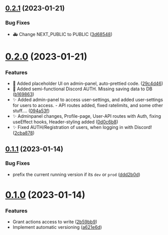 ## [0.2.1](https://github.com/mgtourney/website/compare/v0.2.0...v0.2.1) (2023-01-21)


### Bug Fixes

* :ambulance: Change NEXT_PUBLIC to PUBLIC ([3d68548](https://github.com/mgtourney/website/commit/3d68548c02015885cc75e286658c1aa9e4949dae))



# [0.2.0](https://github.com/mgtourney/website/compare/v0.1.1...v0.2.0) (2023-01-21)


### Features

* :lipstick: Added placeholder UI on admin-panel, auto-prettied code. ([29c4d46](https://github.com/mgtourney/website/commit/29c4d46751cfadb6a31526cee2678b4d46351124))
* :passport_control: Added semi-functional Discord AUTH. Missing saving data to DB ([b169863](https://github.com/mgtourney/website/commit/b1698639010769ef0d894eb1611ee0b16f180f11))
* :sparkles: Added admin-panel to access user-settings, and added user-settings for users to access. - API routes added, fixed ratelimits, and some other stuff.... ([094a53f](https://github.com/mgtourney/website/commit/094a53fc796ecce0e225c8fd5e95efff2ce1af2b))
* :sparkles: Adminpanel changes, Profile-page, User-API routes with Auth, fixing useEffect hooks, Header-styling added ([0d0c6b8](https://github.com/mgtourney/website/commit/0d0c6b827593f1a9eaee1f1cc676871e014c00c6))
* :sparkles: Fixed AUTH/Registration of users, when logging in with Discord! ([2cba878](https://github.com/mgtourney/website/commit/2cba87846fcae480e7b9d5b6ea49a35abb437b61))



## [0.1.1](https://github.com/mgtourney/website/compare/v0.1.0...v0.1.1) (2023-01-14)


### Bug Fixes

* prefix the current running version if its `dev` or `prod` ([ddd2b0d](https://github.com/mgtourney/website/commit/ddd2b0d213b90ddeca7800ffc3c0843ceef86a55))



# [0.1.0](https://github.com/mgtourney/website/compare/a621e6d0096052e46c1bfbe8a7936fab592cb332...v0.1.0) (2023-01-14)


### Features

* Grant actions access to write ([2b59bb9](https://github.com/mgtourney/website/commit/2b59bb94fbdf5853555e971f113c9d2a5b8b9889))
* Implement automatic versioning ([a621e6d](https://github.com/mgtourney/website/commit/a621e6d0096052e46c1bfbe8a7936fab592cb332))



